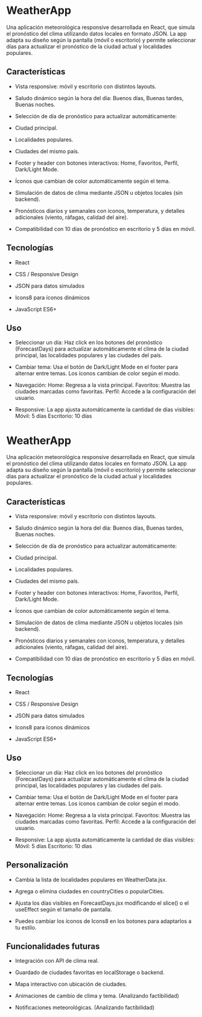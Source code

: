# WeatherApp

Una aplicación meteorológica responsive desarrollada en React, que simula el pronóstico del clima utilizando datos locales en formato JSON. La app adapta su diseño según la pantalla (móvil o escritorio) y permite seleccionar días para actualizar el pronóstico de la ciudad actual y localidades populares.

## Características

* Vista responsive: móvil y escritorio con distintos layouts.

* Saludo dinámico según la hora del día: Buenos días, Buenas tardes, Buenas noches.

* Selección de día de pronóstico para actualizar automáticamente:

* Ciudad principal.

* Localidades populares.

* Ciudades del mismo país.

* Footer y header con botones interactivos: Home, Favoritos, Perfil, Dark/Light Mode.

* Íconos que cambian de color automáticamente según el tema.

* Simulación de datos de clima mediante JSON u objetos locales (sin backend).

* Pronósticos diarios y semanales con iconos, temperatura, y detalles adicionales (viento, ráfagas, calidad del aire).

* Compatibilidad con 10 días de pronóstico en escritorio y 5 días en móvil.

## Tecnologías

* React

* CSS / Responsive Design

* JSON para datos simulados

* Icons8 para íconos dinámicos

* JavaScript ES6+


## Uso

* Seleccionar un día: Haz click en los botones del pronóstico (ForecastDays) para actualizar    automáticamente el clima de la ciudad principal, las localidades populares y las ciudades del país.

* Cambiar tema: Usa el botón de Dark/Light Mode en el footer para alternar entre temas. Los íconos cambian de color según el modo.

* Navegación:
Home: Regresa a la vista principal.
Favoritos: Muestra las ciudades marcadas como favoritas.
Perfil: Accede a la configuración del usuario.

* Responsive: La app ajusta automáticamente la cantidad de días visibles:
Móvil: 5 días
Escritorio: 10 días

# WeatherApp

Una aplicación meteorológica responsive desarrollada en React, que simula el pronóstico del clima utilizando datos locales en formato JSON. La app adapta su diseño según la pantalla (móvil o escritorio) y permite seleccionar días para actualizar el pronóstico de la ciudad actual y localidades populares.

## Características

* Vista responsive: móvil y escritorio con distintos layouts.

* Saludo dinámico según la hora del día: Buenos días, Buenas tardes, Buenas noches.

* Selección de día de pronóstico para actualizar automáticamente:

* Ciudad principal.

* Localidades populares.

* Ciudades del mismo país.

* Footer y header con botones interactivos: Home, Favoritos, Perfil, Dark/Light Mode.

* Íconos que cambian de color automáticamente según el tema.

* Simulación de datos de clima mediante JSON u objetos locales (sin backend).

* Pronósticos diarios y semanales con iconos, temperatura, y detalles adicionales (viento, ráfagas, calidad del aire).

* Compatibilidad con 10 días de pronóstico en escritorio y 5 días en móvil.

## Tecnologías

* React

* CSS / Responsive Design

* JSON para datos simulados

* Icons8 para íconos dinámicos

* JavaScript ES6+


## Uso

* Seleccionar un día: Haz click en los botones del pronóstico (ForecastDays) para actualizar    automáticamente el clima de la ciudad principal, las localidades populares y las ciudades del país.

* Cambiar tema: Usa el botón de Dark/Light Mode en el footer para alternar entre temas. Los íconos cambian de color según el modo.

* Navegación:
Home: Regresa a la vista principal.
Favoritos: Muestra las ciudades marcadas como favoritas.
Perfil: Accede a la configuración del usuario.

* Responsive: La app ajusta automáticamente la cantidad de días visibles:
Móvil: 5 días
Escritorio: 10 días

## Personalización
* Cambia la lista de localidades populares en WeatherData.jsx.

* Agrega o elimina ciudades en countryCities o popularCities.

* Ajusta los días visibles en ForecastDays.jsx modificando el slice() o el useEffect según el tamaño de pantalla.

* Puedes cambiar los íconos de Icons8 en los botones para adaptarlos a tu estilo.

## Funcionalidades futuras
* Integración con API de clima real.

* Guardado de ciudades favoritas en localStorage o backend.

* Mapa interactivo con ubicación de ciudades.

* Animaciones de cambio de clima y tema. (Analizando factibilidad)

* Notificaciones meteorológicas. (Analizando factibilidad)
